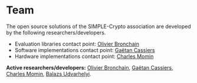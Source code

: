 # Team 

The open source solutions of the SIMPLE-Crypto association are developed by the following researchers/developers.

* Evaluation libraries contact point: [Olivier Bronchain](https://dblp.org/pid/227/9029.html)
* Software implementations contact point: [Gaëtan Cassiers](https://dblp.org/pid/220/2633.html)
* Hardware implementations contact point: [Charles Momin](https://dblp.org/pid/258/9153.html)


**Active researchers/developers:**
[Olivier Bronchain](https://dblp.org/pid/227/9029.html), [Gaëtan Cassiers](https://dblp.org/pid/220/2633.html), 
[Charles Momin](https://dblp.org/pid/258/9153.html), [Balazs Udvarhelyi](https://dblp.uni-trier.de/pid/271/5385.html).

<!--**Former researchers/developers:**-->